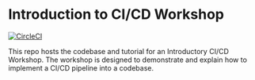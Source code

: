 # Introduction to CI/CD Workshop

[![CircleCI](https://circleci.com/gh/g-raimondi/python-cicd-workshop/tree/main.svg?style=svg)](https://circleci.com/gh/g-raimondi/python-cicd-workshop/tree/main)

This repo hosts the codebase and tutorial for an Introductory CI/CD Workshop. The workshop is designed to demonstrate and explain how to implement a CI/CD pipeline into a codebase.
